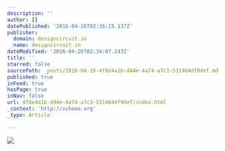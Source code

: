```yaml
---
description: ''
author: []
datePublished: '2016-04-26T02:36:15.137Z'
publisher:
  domain: designcircuit.in
  name: designcircuit.in
dateModified: '2016-04-26T02:34:07.243Z'
title: ''
starred: false
sourcePath: _posts/2016-04-26-4f8e4a1b-d44e-4a74-a7c3-531464df9def.md
published: true
inFeed: true
hasPage: true
inNav: false
url: 4f8e4a1b-d44e-4a74-a7c3-531464df9def/index.html
_context: 'http://schema.org'
_type: Article

---
```

![](https://mir-s3-cdn-cf.behance.net/project_modules/disp/6671af9446107.560cea15d7491.jpg)